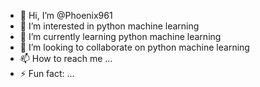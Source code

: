 - 👋 Hi, I’m @Phoenix961
- 👀 I’m interested in python machine learning
- 🌱 I’m currently learning python machine learning
- 💞️ I’m looking to collaborate on python machine learning
- 📫 How to reach me ...
- ⚡ Fun fact: ...

<!---
Phoenix961/Phoenix961 is a ✨ special ✨ repository because its `README.md` (this file) appears on your GitHub profile.
You can click the Preview link to take a look at your changes.
--->
